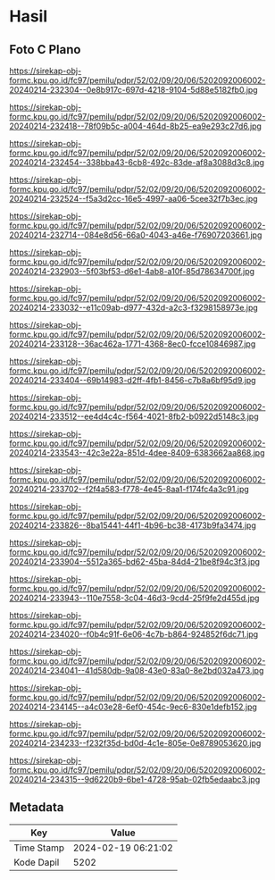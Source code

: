 # Hasil

## Foto C Plano

https://sirekap-obj-formc.kpu.go.id/fc97/pemilu/pdpr/52/02/09/20/06/5202092006002-20240214-232304--0e8b917c-697d-4218-9104-5d88e5182fb0.jpg

https://sirekap-obj-formc.kpu.go.id/fc97/pemilu/pdpr/52/02/09/20/06/5202092006002-20240214-232418--78f09b5c-a004-464d-8b25-ea9e293c27d6.jpg

https://sirekap-obj-formc.kpu.go.id/fc97/pemilu/pdpr/52/02/09/20/06/5202092006002-20240214-232454--338bba43-6cb8-492c-83de-af8a3088d3c8.jpg

https://sirekap-obj-formc.kpu.go.id/fc97/pemilu/pdpr/52/02/09/20/06/5202092006002-20240214-232524--f5a3d2cc-16e5-4997-aa06-5cee32f7b3ec.jpg

https://sirekap-obj-formc.kpu.go.id/fc97/pemilu/pdpr/52/02/09/20/06/5202092006002-20240214-232714--084e8d56-66a0-4043-a46e-f76907203661.jpg

https://sirekap-obj-formc.kpu.go.id/fc97/pemilu/pdpr/52/02/09/20/06/5202092006002-20240214-232903--5f03bf53-d6e1-4ab8-a10f-85d78634700f.jpg

https://sirekap-obj-formc.kpu.go.id/fc97/pemilu/pdpr/52/02/09/20/06/5202092006002-20240214-233032--e11c09ab-d977-432d-a2c3-f3298158973e.jpg

https://sirekap-obj-formc.kpu.go.id/fc97/pemilu/pdpr/52/02/09/20/06/5202092006002-20240214-233128--36ac462a-1771-4368-8ec0-fcce10846987.jpg

https://sirekap-obj-formc.kpu.go.id/fc97/pemilu/pdpr/52/02/09/20/06/5202092006002-20240214-233404--69b14983-d2ff-4fb1-8456-c7b8a6bf95d9.jpg

https://sirekap-obj-formc.kpu.go.id/fc97/pemilu/pdpr/52/02/09/20/06/5202092006002-20240214-233512--ee4d4c4c-f564-4021-8fb2-b0922d5148c3.jpg

https://sirekap-obj-formc.kpu.go.id/fc97/pemilu/pdpr/52/02/09/20/06/5202092006002-20240214-233543--42c3e22a-851d-4dee-8409-6383662aa868.jpg

https://sirekap-obj-formc.kpu.go.id/fc97/pemilu/pdpr/52/02/09/20/06/5202092006002-20240214-233702--f2f4a583-f778-4e45-8aa1-f174fc4a3c91.jpg

https://sirekap-obj-formc.kpu.go.id/fc97/pemilu/pdpr/52/02/09/20/06/5202092006002-20240214-233826--8ba15441-44f1-4b96-bc38-4173b9fa3474.jpg

https://sirekap-obj-formc.kpu.go.id/fc97/pemilu/pdpr/52/02/09/20/06/5202092006002-20240214-233904--5512a365-bd62-45ba-84d4-21be8f94c3f3.jpg

https://sirekap-obj-formc.kpu.go.id/fc97/pemilu/pdpr/52/02/09/20/06/5202092006002-20240214-233943--110e7558-3c04-46d3-9cd4-25f9fe2d455d.jpg

https://sirekap-obj-formc.kpu.go.id/fc97/pemilu/pdpr/52/02/09/20/06/5202092006002-20240214-234020--f0b4c91f-6e06-4c7b-b864-924852f6dc71.jpg

https://sirekap-obj-formc.kpu.go.id/fc97/pemilu/pdpr/52/02/09/20/06/5202092006002-20240214-234041--41d580db-9a08-43e0-83a0-8e2bd032a473.jpg

https://sirekap-obj-formc.kpu.go.id/fc97/pemilu/pdpr/52/02/09/20/06/5202092006002-20240214-234145--a4c03e28-6ef0-454c-9ec6-830e1defb152.jpg

https://sirekap-obj-formc.kpu.go.id/fc97/pemilu/pdpr/52/02/09/20/06/5202092006002-20240214-234233--f232f35d-bd0d-4c1e-805e-0e8789053620.jpg

https://sirekap-obj-formc.kpu.go.id/fc97/pemilu/pdpr/52/02/09/20/06/5202092006002-20240214-234315--9d6220b9-6be1-4728-95ab-02fb5edaabc3.jpg


## Metadata

| Key        | Value               |
| ---------- | ------------------- |
| Time Stamp | 2024-02-19 06:21:02 |
| Kode Dapil | 5202                |



